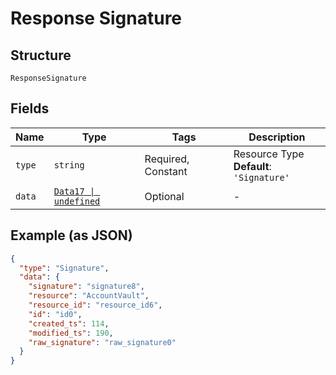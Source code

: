
# Response Signature

## Structure

`ResponseSignature`

## Fields

| Name | Type | Tags | Description |
|  --- | --- | --- | --- |
| `type` | `string` | Required, Constant | Resource Type<br>**Default**: `'Signature'` |
| `data` | [`Data17 \| undefined`](../../doc/models/data-17.md) | Optional | - |

## Example (as JSON)

```json
{
  "type": "Signature",
  "data": {
    "signature": "signature8",
    "resource": "AccountVault",
    "resource_id": "resource_id6",
    "id": "id0",
    "created_ts": 114,
    "modified_ts": 190,
    "raw_signature": "raw_signature0"
  }
}
```


